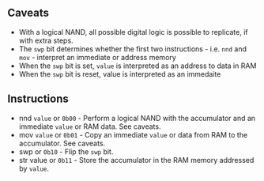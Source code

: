## Caveats
- With a logical NAND, all possible digital logic is possible to replicate, if with extra steps.
- The `swp` bit determines whether the first two instructions - i.e. `nnd` and `mov` - interpret an immediate or address memory
- When the `swp` bit is set, `value` is interpreted as an address to data in RAM
- When the `swp` bit is reset, value is interpreted as an immedaite

## Instructions
- nnd `value` or `0b00` - Perform a logical NAND with the accumulator and an immediate `value` or RAM data. See caveats.
- mov `value` or `0b01` - Copy an immediate `value` or data from RAM to the accumulator. See caveats.
- swp or `0b10` - Flip the `swp` bit.
- str value or `0b11` - Store the accumulator in the RAM memory addressed by `value`.